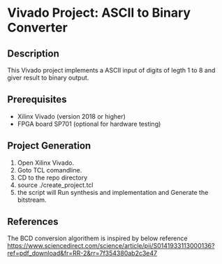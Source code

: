# Vivado Project: ASCII to Binary Converter

## Description
This Vivado project implements a ASCII input of digits of legth 1 to 8 and giver result to binary output. 

## Prerequisites
- Xilinx Vivado (version 2018 or higher)
- FPGA board SP701 (optional for hardware testing)

## Project Generation
1. Open Xilinx Vivado.
2. Goto TCL comandline.
3. CD to the repo directory
4. source ./create_project.tcl
5. the script will Run synthesis and implementation and Generate the bitstream.

## References
The BCD conversion algorithem is inspired by below reference
https://www.sciencedirect.com/science/article/pii/S0141933113000136?ref=pdf_download&fr=RR-2&rr=7f354380ab2c3e47
